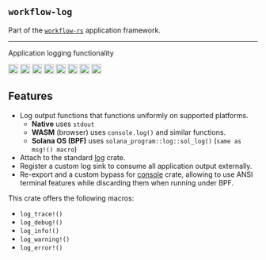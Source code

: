 ## `workflow-log`

Part of the [`workflow-rs`](https://github.com/workflow-rs) application framework.

***

Application logging functionality


[<img alt="github" src="https://img.shields.io/badge/github-workflow--rs-8da0cb?style=for-the-badge&labelColor=555555&color=8da0cb&logo=github" height="20">](https://github.com/workflow-rs/workflow-rs)
[<img alt="crates.io" src="https://img.shields.io/crates/v/workflow-log.svg?maxAge=2592000&style=for-the-badge&color=fc8d62&logo=rust" height="20">](https://crates.io/crates/workflow-log)
[<img alt="docs.rs" src="https://img.shields.io/badge/docs.rs-workflow--log-56c2a5?maxAge=2592000&style=for-the-badge&logo=rust" height="20">](https://docs.rs/workflow-log)
<img alt="license" src="https://img.shields.io/crates/l/workflow-log.svg?maxAge=2592000&color=6ac&style=for-the-badge&logoColor=fff" height="20">
<img src="https://img.shields.io/badge/platform- native -informational?style=for-the-badge&color=50a0f0" height="20">
<img src="https://img.shields.io/badge/platform- wasm32/browser -informational?style=for-the-badge&color=50a0f0" height="20">
<img src="https://img.shields.io/badge/platform- wasm32/node.js -informational?style=for-the-badge&color=50a0f0" height="20">
<img src="https://img.shields.io/badge/platform- solana_os -informational?style=for-the-badge&color=50a0f0" height="20">


## Features

* Log output functions that functions uniformly on supported platforms.
  * **Native** uses `stdout`
  * **WASM** (browser) uses `console.log()` and similar functions.
  * **Solana OS (BPF)** uses `solana_program::log::sol_log()` (`same as msg!() macro`)
* Attach to the standard [log](https://crates.io/crates/log) crate.
* Register a custom log sink to consume all application output externally.
* Re-export and a custom bypass for [console](https://crates.io/crates/console) crate, allowing to use ANSI terminal features while discarding them when running under BPF.

This crate offers the following macros:
* `log_trace!()`
* `log_debug!()`
* `log_info!()`
* `log_warning!()`
* `log_error!()`

